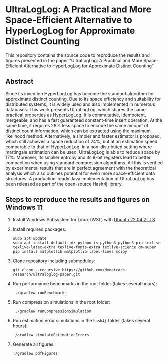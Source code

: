 # UltraLogLog: A Practical and More Space-Efficient Alternative to HyperLogLog for Approximate Distinct Counting

This repository contains the source code to reproduce the results and figures presented in the paper "UltraLogLog: A Practical and More Space-Efficient Alternative to HyperLogLog for Approximate Distinct Counting".

## Abstract
Since its invention HyperLogLog has become the standard algorithm for approximate distinct counting. Due to its space efficiency and suitability for distributed systems, it is widely used and also implemented in numerous databases. This work presents UltraLogLog, which shares the same practical properties as HyperLogLog. It is commutative, idempotent, mergeable, and has a fast guaranteed constant-time insert operation. At the same time, it requires 28% less space to encode the same amount of distinct count information, which can be extracted using the maximum likelihood method. Alternatively, a simpler and faster estimator is proposed, which still achieves a space reduction of 24%, but at an estimation speed comparable to that of HyperLogLog. In a non-distributed setting where martingale estimation can be used, UltraLogLog is able to reduce space by 17%. Moreover, its smaller entropy and its 8-bit registers lead to better compaction when using standard compression algorithms. All this is verified by experimental results that are in perfect agreement with the theoretical analysis which also outlines potential for even more space-efficient data structures. A production-ready Java implementation of UltraLogLog has been released as part of the open-source Hash4j library.

## Steps to reproduce the results and figures on Windows 11
1. Install Windows Subsystem for Linux (WSL) with [Ubuntu 22.04.2 LTS](https://apps.microsoft.com/store/detail/ubuntu-22042-lts/9PN20MSR04DW)

2. Install required packages:
   ```
   sudo apt update
   sudo apt install default-jdk python-is-python3 python3-pip texlive texlive-latex-extra texlive-fonts-extra texlive-science cm-super
   pip install matplotlib matplotlib-label-lines scipy
   ```
3. Clone repository including submodules:
   ```
   git clone --recursive https://github.com/dynatrace-research/ultraloglog-paper.git
   ```
4. Run performance benchmarks in the root folder (takes several hours):
   ```
    ./gradlew runBenchmarks
   ```
5. Run compression simulations in the root folder:
   ```
    ./gradlew runCompressionSimulation
   ```
6. Run estimation error simulations in the `hash4j` folder (takes several hours):
   ```
   ./gradlew simulateEstimationErrors
   ```
7. Generate all figures:
   ```
   ./gradlew pdfFigures
   ```